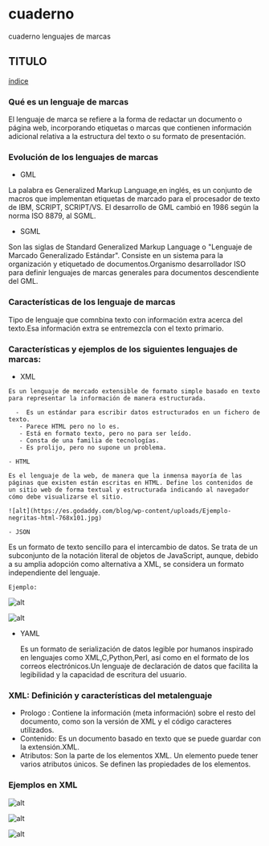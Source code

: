 # cuaderno
cuaderno lenguajes de marcas

## TITULO
[índice](#índice)

### Qué es un lenguaje de marcas

El lenguaje de marca se refiere a la forma de redactar un documento o página web, incorporando etiquetas o marcas que contienen información adicional relativa a la estructura del texto o su formato de presentación.


### Evolución de los lenguajes de marcas


- GML


La palabra es Generalized Markup Language,en inglés, es un conjunto de macros que implementan etiquetas de marcado para el procesador de texto de IBM, SCRIPT, SCRIPT/VS.
El desarrollo de GML cambió en 1986 según la norma ISO 8879, al SGML.



- SGML


Son las siglas de Standard Generalized Markup Language o "Lenguaje de Marcado Generalizado Estándar".
Consiste en un sistema para la organización y etiquetado de documentos.Organismo desarrollador ISO para definir lenguajes de marcas generales para documentos descendiente del GML.




### Características de los lenguaje de marcas


Tipo de lenguaje que comnbina texto con información extra acerca del texto.Esa información extra se entremezcla con el texto primario.


### Características y ejemplos de los siguientes lenguajes de marcas:


   - XML
     
    Es un lenguaje de mercado extensible de formato simple basado en texto para representar la información de manera estructurada.

      -  Es un estándar para escribir datos estructurados en un fichero de texto.
       - Parece HTML pero no lo es.
       - Está en formato texto, pero no para ser leído.
       - Consta de una familia de tecnologías.
       - Es prolijo, pero no supone un problema.

    - HTML
    
    Es el lenguaje de la web, de manera que la inmensa mayoría de las páginas que existen están escritas en HTML. Define los contenidos de un sitio web de forma textual y estructurada indicando al navegador cómo debe visualizarse el sitio.

    ![alt](https://es.godaddy.com/blog/wp-content/uploads/Ejemplo-negritas-html-768x101.jpg)

    - JSON
   
   Es un formato de texto sencillo para el intercambio de datos. Se trata de un subconjunto de la notación literal de objetos de JavaScript, aunque, debido a su amplia adopción como alternativa a XML, se considera un formato independiente del lenguaje.
    
    
    Ejemplo:
![alt](https://www.info-computer.com/modules/dbblog/views/img/post/como-abrir-los-archivos-json.png)

![alt](https://www.sqlshack.com/wp-content/uploads/2016/06/word-image-128.png)
    

  - YAML

    Es un formato de serialización de datos legible por humanos inspirado en lenguajes como XML,C,Python,Perl, así como en el formato de los correos electrónicos.Un lenguaje de declaración de datos que facilita la legibilidad y la capacidad de escritura del usuario. 


  
 ### XML: Definición y características del metalenguaje

  - Prologo : Contiene la información (meta información) sobre el resto del documento, como son la versión de XML y el código caracteres utilizados.
  - Contenido: Es un documento basado en texto que se puede guardar con la extensión.XML.
  - Atributos: Son la parte de los elementos XML. Un elemento puede tener varios atributos únicos. Se definen las propiedades de los elementos.

### Ejemplos en XML 

![alt](https://www.mclibre.org/consultar/xml/img/ejemplos/css/css-1-gc.png)

![alt](https://help.seagullscientific.com/2022/es/Content/Resources/Images/XML_sample_file.GIF)


![alt](https://global.discourse-cdn.com/standard17/uploads/velneo/original/2X/7/79ee418e8c8d9b4de3f0a93cde8d6241d86dcb7a.png)
